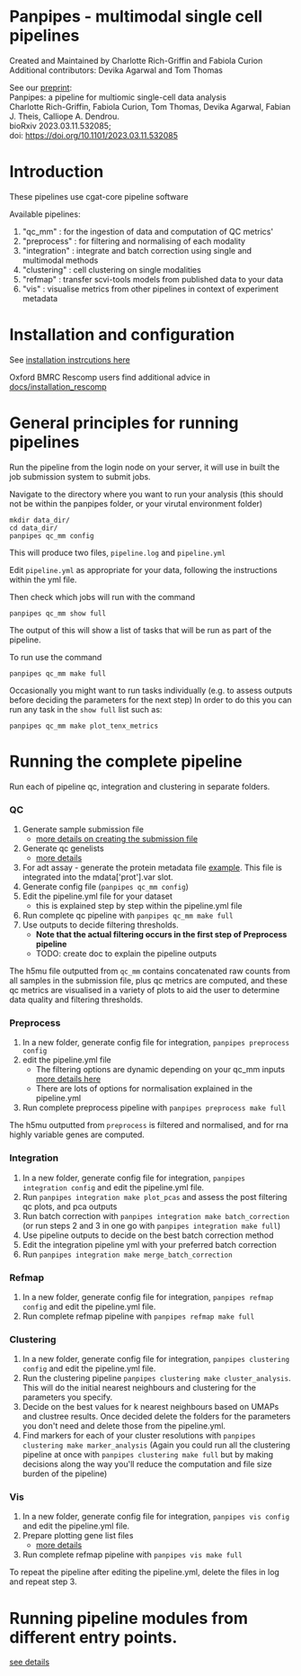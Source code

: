 # Panpipes - multimodal single cell pipelines 

Created and Maintained by Charlotte Rich-Griffin and Fabiola Curion  
Additional contributors: Devika Agarwal and Tom Thomas 

See our [preprint](https://www.biorxiv.org/content/10.1101/2023.03.11.532085v1):  
Panpipes: a pipeline for multiomic single-cell data analysis  
Charlotte Rich-Griffin, Fabiola Curion, Tom Thomas, Devika Agarwal, Fabian J. Theis, Calliope A. Dendrou.  
bioRxiv 2023.03.11.532085;  
doi: https://doi.org/10.1101/2023.03.11.532085


# Introduction
These pipelines use cgat-core pipeline software

Available pipelines:
1. "qc_mm" : for the ingestion of data and computation of QC metrics' 
2. "preprocess" : for filtering and normalising of each modality
3. "integration" : integrate and batch correction using  single and multimodal methods
4. "clustering" : cell clustering on single modalities
5. "refmap" : transfer scvi-tools models from published data to your data
6. "vis" : visualise metrics from other pipelines in context of experiment metadata



# Installation and configuration



See [installation instrcutions here](https://github.com/DendrouLab/panpipes/blob/main/docs/install.md)


Oxford BMRC Rescomp users find additional advice in [docs/installation_rescomp](https://github.com/DendrouLab/panpipes/blob/main/docs/installation_rescomp.md)

# General principles for running pipelines

Run the pipeline from the login node on your server, it will use in built the job submission system to submit jobs.

Navigate to the directory where you want to run your analysis (this should not be within the panpipes folder, or your virutal environment folder)

```
mkdir data_dir/
cd data_dir/
panpipes qc_mm config
```
This will produce two files, `pipeline.log` and `pipeline.yml`

Edit `pipeline.yml` as appropriate for your data, following the instructions within the yml file.

Then check which jobs will run with the command
```
panpipes qc_mm show full
```
The output of this will show a list of tasks that will be run as part of the pipeline.

To run use the command
```
panpipes qc_mm make full
```


Occasionally you might want to run tasks individually (e.g. to assess outputs before deciding the parameters for the next step)
In order to do this you can run any task in the `show full` list such as:

```
panpipes qc_mm make plot_tenx_metrics
```


#  Running the complete pipeline

Run each of pipeline qc, integration and clustering in separate folders.
### QC 

1. Generate sample submission file 
    - [more details on creating the submission file](https://github.com/DendrouLab/panpipes/blob/main/docs/setup_for_qc_mm.md)
2. Generate qc genelists 
    - [more details](https://github.com/DendrouLab/panpipes/blob/main/docs/gene_list_format.md)
3. For adt assay - generate the protein metadata file [example]((https://github.com/DendrouLab/panpipes/blob/main/resources/protein_metadata_w_iso.md)). This file is integrated into the mdata['prot'].var slot.
4. Generate config file (`panpipes qc_mm config`) 
5. Edit the pipeline.yml file for your dataset
    - this is explained step by step within the pipeline.yml file
6. Run complete qc pipeline with `panpipes qc_mm make full `
7. Use outputs to decide filtering thresholds. 
    - **Note that the actual filtering occurs in the first step of Preprocess pipeline**
    - TODO: create doc to explain the pipeline outputs 


The h5mu file outputted from `qc_mm` contains concatenated raw counts from all samples in the submission file, plus qc metrics are computed, and these qc metrics are visualised in a variety of plots to aid the user to determine data quality and filtering thresholds.

### Preprocess
1. In a new folder, generate config file for integration, `panpipes preprocess config` 
2. edit the pipeline.yml file 
    - The filtering options are dynamic depending on your qc_mm inputs [more details here](https://github.com/DendrouLab/panpipes/blob/main/docs/filter_dict_instructions.md)
    - There are lots of options for normalisation explained in the pipeline.yml
2. Run complete preprocess pipeline with `panpipes preprocess make full `

The h5mu outputted from `preprocess` is filtered and normalised, and for rna highly variable genes are computed. 


### Integration
1. In a new folder, generate config file for integration, `panpipes integration config` and edit the pipeline.yml file.
2. Run `panpipes integration make plot_pcas` and assess the post filtering qc plots, and pca outputs
3. Run batch correction with `panpipes integration make batch_correction` (or run steps 2 and 3 in one go with `panpipes integration make full`)
4. Use pipeline outputs to decide on the best batch correction method
5. Edit the integration pipeline yml with your preferred batch correction 
6. Run `panpipes integration make merge_batch_correction`

### Refmap

1. In a new folder, generate config file for integration, `panpipes refmap config` and edit the pipeline.yml file. 
2. Run complete refmap pipeline with `panpipes refmap make full `

### Clustering

1. In a new folder, generate config file for integration, `panpipes clustering config` and edit the pipeline.yml file. 
2. Run the clustering pipeline  `panpipes clustering make cluster_analysis`. This will do the initial nearest neighbours and clustering for the parameters you specify. 
3. Decide on the best values for k nearest neighbours based on UMAPs and clustree results. Once decided delete the folders for the parameters you don't need and delete those from the pipeline.yml.
4. Find markers for each of your cluster resolutions with `panpipes clustering make marker_analysis` 
(Again you could run all the clustering pipeline at once with `panpipes clustering make full` but by making decisions along the way you'll reduce the computation and file size burden of the pipeline) 

### Vis
1. In a new folder, generate config file for integration, `panpipes vis config` and edit the pipeline.yml file. 
2. Prepare plotting gene list files 
    - [more details](https://github.com/DendrouLab/panpipes/blob/main/docs/gene_list_format.md)
3. Run complete refmap pipeline with `panpipes vis make full `

To repeat the pipeline after editing the pipeline.yml, delete the files in log and repeat step 3.


# Running pipeline modules from different entry points.
[see details](https://github.com/DendrouLab/panpipes/blob/main/docs/different_entry_points.md)
